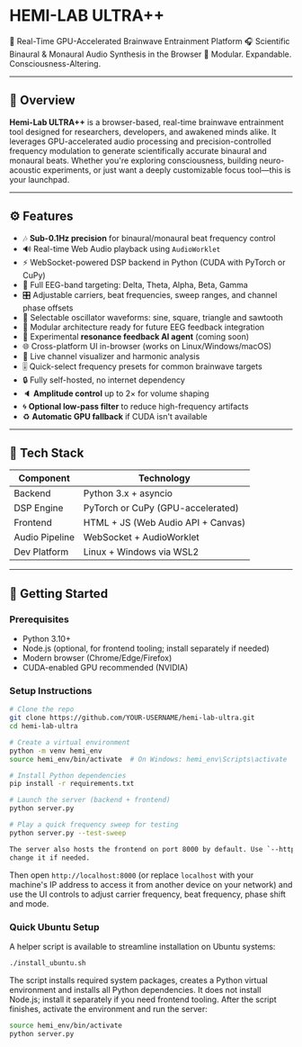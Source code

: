 # HEMI-LAB ULTRA++

🧠 Real-Time GPU-Accelerated Brainwave Entrainment Platform
🎧 Scientific Binaural & Monaural Audio Synthesis in the Browser
🚀 Modular. Expandable. Consciousness-Altering.

---

## 🌟 Overview

**Hemi-Lab ULTRA++** is a browser-based, real-time brainwave entrainment tool designed for researchers, developers, and awakened minds alike. It leverages GPU-accelerated audio processing and precision-controlled frequency modulation to generate scientifically accurate binaural and monaural beats. Whether you're exploring consciousness, building neuro-acoustic experiments, or just want a deeply customizable focus tool—this is your launchpad.

---

## ⚙️ Features

- 🎶 **Sub-0.1Hz precision** for binaural/monaural beat frequency control
- 🔊 Real-time Web Audio playback using `AudioWorklet`
- ⚡ WebSocket-powered DSP backend in Python (CUDA with PyTorch or CuPy)
- 🧪 Full EEG-band targeting: Delta, Theta, Alpha, Beta, Gamma
- 🎛️ Adjustable carriers, beat frequencies, sweep ranges, and channel phase offsets
- 🎵 Selectable oscillator waveforms: sine, square, triangle and sawtooth
- 🧬 Modular architecture ready for future EEG feedback integration
- 🧠 Experimental **resonance feedback AI agent** (coming soon)
- 🌐 Cross-platform UI in-browser (works on Linux/Windows/macOS)
- 🎨 Live channel visualizer and harmonic analysis
- 🎚️ Quick-select frequency presets for common brainwave targets
- 🔒 Fully self-hosted, no internet dependency
- 🔈 **Amplitude control** up to 2× for volume shaping
- 🌀 **Optional low-pass filter** to reduce high-frequency artifacts
- ♻️ **Automatic GPU fallback** if CUDA isn't available

---

## 🧰 Tech Stack

| Component       | Technology                          |
|----------------|--------------------------------------|
| Backend         | Python 3.x + asyncio                 |
| DSP Engine      | PyTorch or CuPy (GPU-accelerated)   |
| Frontend        | HTML + JS (Web Audio API + Canvas)  |
| Audio Pipeline  | WebSocket + AudioWorklet             |
| Dev Platform    | Linux + Windows via WSL2             |

---

## 🚀 Getting Started

### Prerequisites

- Python 3.10+
- Node.js (optional, for frontend tooling; install separately if needed)
- Modern browser (Chrome/Edge/Firefox)
- CUDA-enabled GPU recommended (NVIDIA)

### Setup Instructions

```bash
# Clone the repo
git clone https://github.com/YOUR-USERNAME/hemi-lab-ultra.git
cd hemi-lab-ultra

# Create a virtual environment
python -m venv hemi_env
source hemi_env/bin/activate  # On Windows: hemi_env\Scripts\activate

# Install Python dependencies
pip install -r requirements.txt

# Launch the server (backend + frontend)
python server.py

# Play a quick frequency sweep for testing
python server.py --test-sweep

The server also hosts the frontend on port 8000 by default. Use `--http-port` to
change it if needed.
```

Then open `http://localhost:8000` (or replace `localhost` with your machine's IP address to access it from another device on your network) and use the UI controls to adjust carrier frequency, beat frequency, phase shift and mode.

### Quick Ubuntu Setup

A helper script is available to streamline installation on Ubuntu systems:

```bash
./install_ubuntu.sh
```

The script installs required system packages, creates a Python virtual environment and installs all Python dependencies. It does not install Node.js; install it separately if you need frontend tooling. After the script finishes, activate the environment and run the server:

```bash
source hemi_env/bin/activate
python server.py
```

